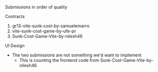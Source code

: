 Submissions in order of quality

Contracts
1. gr13-vite-sunk-cost-by-samuelemarro
2. vite-sunk-cost-game-by-ufe-pr
3. Sunk-Cost-Game-Vite-by-nilesh46

UI Design
- The two submissions are not something we'd want to implement
	- This is counting the frontend code from Sunk-Cost-Game-Vite-by-nilesh46